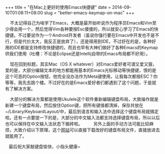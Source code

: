 +++
title = "在Mac上更好的使用Emacs快捷键"
date = 2014-09-10T01:08:11+08:00
slug = "better-emacs-keymap-on-mac"
+++

&nbsp; &nbsp; 不太记得自己为啥学了Emacs，大概是最开始听说作为程序员Emacs和Vim至少得会用一个，然后觉得Vim各种要按Esc傻傻的，所以就安心学习了Emacs的快捷键。不过要说作为一个Android开发者（虽说你强行要在Emacs中开发也不是不行，但是代价太大，我反正是放弃了），还是得用到IDE，不过好在的是，各种好用的IDE都是支持修改快捷键的，而且也早有大神们做好了各种Emacs的Keymap供我们使用（吐槽：不论是Eclipse还是Intellij自带的Emacs布局都不好用）。

&nbsp; &nbsp; 现在回到标题，其实Mac（OS X whatever）对Emacs爱好者可谓又爱又狠，爱的是，大部分编辑文本的地方都能用基本的Emacs光标移动等快捷键，恨的是这个可恶的Option按钮，他完全没办法作为Meta键使用，让我每次都按ESC？你等等，我先去跳个楼。不过好在的是Emacs爱好者们都遇到了这个问题，于是就有了解决方案。

&nbsp; &nbsp; 大部分的解决方案都是使用Ukulele这个软件重新编辑键盘布局，大致操作就是新建一个键盘布局，然后按住Option键，把所有键值都清掉，保存并放在~/Library/KeyboardLayout/中，最后到语言和输入法中选择这个键盘布局就搞定啦。还有一点要提一下的是，大部分的中文输入法都支持选择键盘布局，所以以后也可以保持在中文输入法状态下搬砖啦。
&nbsp; &nbsp; 
&nbsp; &nbsp; 另外上面的手动方法可能比较麻烦，大致介绍以下原理，这个[网站](http://wordherd.com/keyboards/)可以直接下载改好的键盘布局文件，直接放进去就能用了。

&nbsp; &nbsp;最后祝大家敲键盘愉快，小指头健康~
